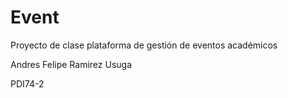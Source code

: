 # Event
Proyecto de clase plataforma de gestión de eventos académicos 

Andres Felipe Ramirez Usuga

PDI74-2



